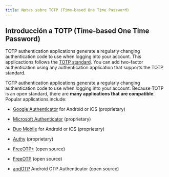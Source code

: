 ```yaml
---
title: Notas sobre TOTP (Time-based One Time Password)
---
```


## Introducción a TOTP (Time-based One Time Password)

TOTP authentication applications generate a regularly changing authentication
code to use when logging into your account. This applicactions follows the
[TOTP standard](https://en.wikipedia.org/wiki/Time-based_One-time_Password_algorithm). You can add two-factor authentication using any
authentication application that supports the TOTP standard.

TOTP authentication applications generate a regularly changing authentication
code to use when logging into your account.  Because TOTP is an open standard,
there are **many applications that are compatible**. Popular
applications include:

- [Google Authenticator](https://support.google.com/accounts/answer/1066447) for Android or iOS (proprietary)

- [Microsoft Authenticator](https://www.microsoft.com/en-us/account/authenticator) (proprietary)

- [Duo Mobile](https://duo.com/product/multi-factor-authentication-mfa/duo-mobile-app) for Android or iOS (proprietary)

- [Authy](https://authy.com/) (proprietary)

- [FreeOTP+](https://github.com/helloworld1/FreeOTPPlus/) (open source)

- [FreeOTP](https://freeotp.github.io/) (open source)

- [andOTP](https://github.com/andOTP/andOTP) Android OTP Authenticator (open source)



